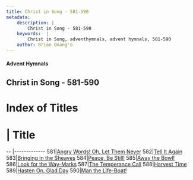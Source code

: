 ```yaml
---
title: Christ in Song - 581-590
metadata:
    description: |
        Christ in Song - 581-590
    keywords:  |
        Christ in Song, adventhymnals, advent hymnals, 581-590
    author: Brian Onang'o
---
```


#### Advent Hymnals
## Christ in Song - 581-590

# Index of Titles
# | Title                        
-- |-------------
581|[Angry Words!  Oh, Let Them Never](/christ-in-song/CIS/501-600/581-590/Angry-Words!-Oh,-Let-Them-Never)
582|[Tell It Again](/christ-in-song/CIS/501-600/581-590/Tell-It-Again)
583|[Bringing in the Sheaves](/christ-in-song/CIS/501-600/581-590/Bringing-in-the-Sheaves)
584|[Peace, Be Still!](/christ-in-song/CIS/501-600/581-590/Peace,-Be-Still!)
585|[Away the Bowl!](/christ-in-song/CIS/501-600/581-590/Away-the-Bowl!)
586|[Look for the Way-Marks](/christ-in-song/CIS/501-600/581-590/Look-for-the-Way-Marks)
587|[The Temperance Call](/christ-in-song/CIS/501-600/581-590/The-Temperance-Call)
588|[Harvest Time](/christ-in-song/CIS/501-600/581-590/Harvest-Time)
589|[Hasten On, Glad Day](/christ-in-song/CIS/501-600/581-590/Hasten-On,-Glad-Day)
590|[Man the Life-Boat!](/christ-in-song/CIS/501-600/581-590/Man-the-Life-Boat!)